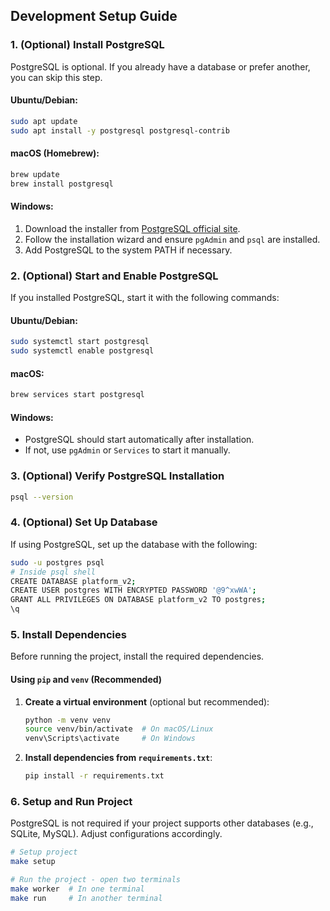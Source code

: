 ## Development Setup Guide

### 1. (Optional) Install PostgreSQL
PostgreSQL is optional. If you already have a database or prefer another, you can skip this step.

#### Ubuntu/Debian:
```bash
sudo apt update
sudo apt install -y postgresql postgresql-contrib
```

#### macOS (Homebrew):
```bash
brew update
brew install postgresql
```

#### Windows:
1. Download the installer from [PostgreSQL official site](https://www.postgresql.org/download/).
2. Follow the installation wizard and ensure `pgAdmin` and `psql` are installed.
3. Add PostgreSQL to the system PATH if necessary.

### 2. (Optional) Start and Enable PostgreSQL
If you installed PostgreSQL, start it with the following commands:

#### Ubuntu/Debian:
```bash
sudo systemctl start postgresql
sudo systemctl enable postgresql
```

#### macOS:
```bash
brew services start postgresql
```

#### Windows:
- PostgreSQL should start automatically after installation.
- If not, use `pgAdmin` or `Services` to start it manually.

### 3. (Optional) Verify PostgreSQL Installation
```bash
psql --version
```

### 4. (Optional) Set Up Database
If using PostgreSQL, set up the database with the following:
```bash
sudo -u postgres psql
# Inside psql shell
CREATE DATABASE platform_v2;
CREATE USER postgres WITH ENCRYPTED PASSWORD '@9^xwWA';
GRANT ALL PRIVILEGES ON DATABASE platform_v2 TO postgres;
\q
```

### 5. Install Dependencies
Before running the project, install the required dependencies.

#### Using `pip` and `venv` (Recommended)
1. **Create a virtual environment** (optional but recommended):
   ```bash
   python -m venv venv
   source venv/bin/activate  # On macOS/Linux
   venv\Scripts\activate     # On Windows
   ```
2. **Install dependencies from `requirements.txt`**:
   ```bash
   pip install -r requirements.txt
   ```

<!-- #### Using `pipenv` (Alternative)
If you prefer `pipenv`, install dependencies with:
```bash
pip install pipenv
pipenv install --dev
``` -->

### 6. Setup and Run Project
PostgreSQL is not required if your project supports other databases (e.g., SQLite, MySQL). Adjust configurations accordingly.

```bash
# Setup project
make setup

# Run the project - open two terminals
make worker  # In one terminal
make run     # In another terminal
```

